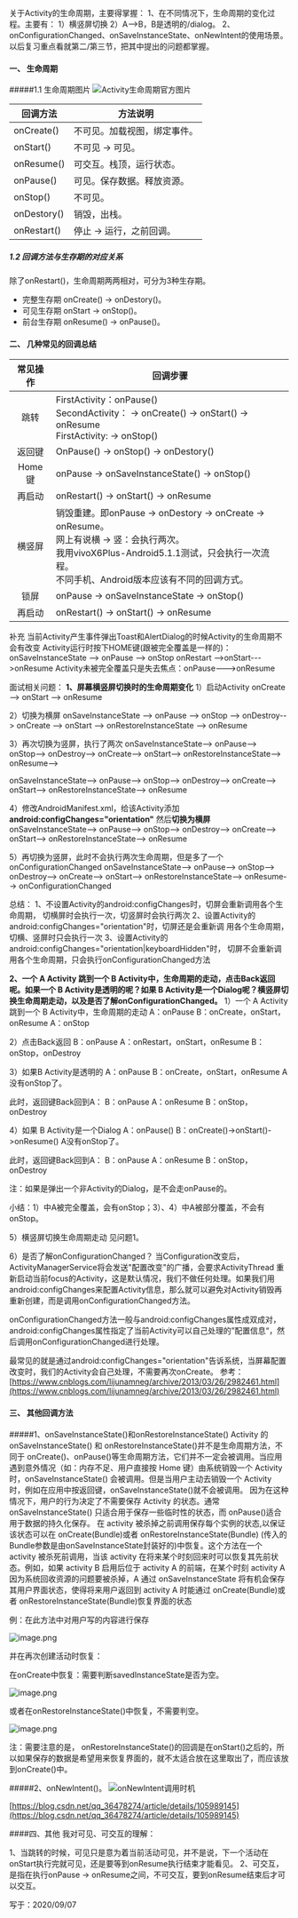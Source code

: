 关于Activity的生命周期，主要得掌握：
1、在不同情况下，生命周期的变化过程。主要有：
1）横竖屏切换
2）A-->B，B是透明的/dialog。
2、onConfigurationChanged、onSaveInstanceState、onNewIntent的使用场景。
以后复习重点看就第二/第三节，把其中提出的问题都掌握。

#### 一、 生命周期
#####1.1 生命周期图片
![Activity生命周期官方图片](https://upload-images.jianshu.io/upload_images/9000209-289f2eb9ab4e9664.png?imageMogr2/auto-orient/strip%7CimageView2/2/w/1240)

| 回调方法    | 方法说明                         |
| ----------- | -------------------------------- |
| onCreate()  | 不可见。加载视图，绑定事件。     |
| onStart()   | 不可见   &rarr;   可见。         |
| onResume()  | 可交互。栈顶，运行状态。         |
| onPause()   | 可见。保存数据。释放资源。       |
| onStop()    | 不可见。                         |
| onDestory() | 销毁，出栈。                     |
| onRestart() | 停止   &rarr;   运行，之前回调。 |

##### 1.2 回调方法与生存期的对应关系
除了onRestart()，生命周期两两相对，可分为3种生存期。
* 完整生存期
onCreate() &rarr; onDestory()。
* 可见生存期
onStart &rarr; onStop()。
* 前台生存期
onResume() &rarr; onPause()。





#### 二、 几种常见的回调总结
| 常见操作 | 回调步骤                                                     |
| :------: | ------------------------------------------------------------ |
|   跳转   | FirstActivity：onPause()    <br/>   SecondActivity：        &rarr; onCreate() &rarr; onStart() &rarr; onResume    <br/>    FirstActivity:    &rarr; onStop() |
|  返回键  | OnPause() &rarr; onStop() &rarr; onDestory()                 |
|  Home键  | onPause &rarr; onSaveInstanceState() &rarr; onStop()         |
|  再启动  | onRestart() &rarr; onStart() &rarr; onResume                 |
|  横竖屏  | 销毁重建。即onPause &rarr; onDestory &rarr; onCreate &rarr; onResume。<br/>网上有说横 &rarr; 竖：会执行两次。                                                                  <br/>我用vivoX6Plus-Android5.1.1测试，只会执行一次流程。                                 <br/>不同手机、Android版本应该有不同的回调方式。 |
|   锁屏   | onPause &rarr; onSaveInstanceState &rarr; onStop()           |
|  再启动  | onRestart() &rarr; onStart() &rarr; onResume                 |

补充
当前Activity产生事件弹出Toast和AlertDialog的时候Activity的生命周期不会有改变
Activity运行时按下HOME键(跟被完全覆盖是一样的)：onSaveInstanceState -->
onPause --> onStop onRestart -->onStart--->onResume
Activity未被完全覆盖只是失去焦点：onPause--->onResume

面试相关问题：
**1、屏幕横竖屏切换时的生命周期变化**
1）启动Activity
onCreate --> 
onStart --> 
onResume

2）切换为横屏
onSaveInstanceState --> 
onPause -->
onStop -->
onDestroy-->
onCreate -->
onStart --> 
onRestoreInstanceState --> 
onResume

3）再次切换为竖屏，执行了两次
onSaveInstanceState-->
onPause-->
onStop-->
onDestroy-->
onCreate-->
onStart-->
onRestoreInstanceState-->
onResume-->

onSaveInstanceState-->
onPause-->
onStop-->
onDestroy-->
onCreate-->
onStart-->
onRestoreInstanceState-->
onResume

4）修改AndroidManifest.xml，给该Activity添加
**android:configChanges="orientation"**
然后**切换为横屏**
onSaveInstanceState-->
onPause-->
onStop-->
onDestroy-->
onCreate-->
onStart-->
onRestoreInstanceState-->
onResume

5）再切换为竖屏，此时不会执行两次生命周期，但是多了一个onConfigurationChanged
onSaveInstanceState-->
onPause-->
onStop-->
onDestroy-->
onCreate-->
onStart-->
onRestoreInstanceState-->
onResume-->
onConfigurationChanged

总结：
1、不设置Activity的android:configChanges时，切屏会重新调用各个生命周期，
切横屏时会执行一次，切竖屏时会执行两次
2、设置Activity的android:configChanges="orientation"时，切屏还是会重新调
用各个生命周期，切横、竖屏时只会执行一次
3、设置Activity的android:configChanges="orientation|keyboardHidden"时，
切屏不会重新调用各个生命周期，只会执行onConfigurationChanged方法

**2、一个 A Activity 跳到一个 B Activity中，生命周期的走动，点击Back返回呢。如果一个 B Activity是透明的呢？如果 B Activity是一个Dialog呢？横竖屏切换生命周期走动，以及是否了解onConfigurationChanged。**
1）一个 A Activity 跳到一个 B Activity中，生命周期的走动
A：onPause
B：onCreate，onStart，onResume
A：onStop

2）点击Back返回
B：onPause
A：onRestart，onStart，onResume
B：onStop，onDestroy

3）如果B Activity是透明的
A：onPause
B：onCreate，onStart，onResume
A没有onStop了。

此时，返回键Back回到A：
B：onPause
A：onResume
B：onStop，onDestroy

4）如果 B Activity是一个Dialog
A：onPause()
B：onCreate()->onStart()->onResume()
A没有onStop了。

此时，返回键Back回到A：
B：onPause
A：onResume
B：onStop，onDestroy

注：如果是弹出一个非Activity的Dialog，是不会走onPause的。

小结：1）中A被完全覆盖，会有onStop；3）、4）中A被部分覆盖，不会有onStop。

5）横竖屏切换生命周期走动
见问题1。

6）是否了解onConfigurationChanged？
当Configuration改变后，ActivityManagerService将会发送"配置改变"的广播，会要求ActivityThread 重新启动当前focus的Activity，这是默认情况，我们不做任何处理。如果我们用android:configChanges来配置Activity信息，那么就可以避免对Activity销毁再重新创建，而是调用onConfigurationChanged方法。

onConfigurationChanged方法一般与android:configChanges属性成双成对，android:configChanges属性指定了当前Activity可以自己处理的”配置信息“，然后调用onConfigurationChanged进行处理。

最常见的就是通过android:configChanges="orientation"告诉系统，当屏幕配置改变时，我们的Activity会自己处理，不需要再次onCreate。
参考：[https://www.cnblogs.com/lijunamneg/archive/2013/03/26/2982461.html](https://www.cnblogs.com/lijunamneg/archive/2013/03/26/2982461.html)





#### 三、 其他回调方法
#####1、onSaveInstanceState()和onRestoreInstanceState()
Activity 的 onSaveInstanceState() 和 onRestoreInstanceState()并不是生命周期方法，不同于 onCreate()、onPause()等生命周期方法，它们并不一定会被调用。当应用遇到意外情况（如：内存不足、用户直接按 Home 键）由系统销毁一个 Activity 时，onSaveInstanceState() 会被调用。但是当用户主动去销毁一个 Activity 时，例如在应用中按返回键，onSaveInstanceState()就不会被调用。 因为在这种情况下，用户的行为决定了不需要保存 Activity 的状态。通常 onSaveInstanceState() 只适合用于保存一些临时性的状态，而 onPause()适合用于数据的持久化保存。 在 activity 被杀掉之前调用保存每个实例的状态,以保证该状态可以在 onCreate(Bundle)或者 onRestoreInstanceState(Bundle) (传入的 Bundle参数是由onSaveInstanceState封装好的)中恢复。这个方法在一个activity 被杀死前调用，当该 activity 在将来某个时刻回来时可以恢复其先前状态。例如，如果 activity B 启用后位于 activity A 的前端，在某个时刻 activity A 因为系统回收资源的问题要被杀掉，A 通过 onSaveInstanceState 将有机会保存其用户界面状态，使得将来用户返回到 activity A 时能通过 onCreate(Bundle)或者 onRestoreInstanceState(Bundle)恢复界面的状态

例：在此方法中对用户写的内容进行保存

![image.png](https://upload-images.jianshu.io/upload_images/9000209-81b7c94dc1467d9f.png?imageMogr2/auto-orient/strip%7CimageView2/2/w/1240)

并在再次创建活动时恢复：

在onCreate中恢复：需要判断savedInstanceState是否为空。

![image.png](https://upload-images.jianshu.io/upload_images/9000209-b9cbcaee33ec2ae0.png?imageMogr2/auto-orient/strip%7CimageView2/2/w/1240)

或者在onRestoreInstanceState()中恢复，不需要判空。

![image.png](https://upload-images.jianshu.io/upload_images/9000209-b4ec4a3d879ced0f.png?imageMogr2/auto-orient/strip%7CimageView2/2/w/1240)

注：需要注意的是， onRestoreInstanceState()的回调是在onStart()之后的，所以如果保存的数据是希望用来恢复界面的，就不太适合放在这里取出了，而应该放到onCreate()中。

#####2、onNewIntent()。
![onNewIntent调用时机](https://upload-images.jianshu.io/upload_images/9000209-c48f3d59626c3315.png?imageMogr2/auto-orient/strip%7CimageView2/2/w/1240)

[https://blog.csdn.net/qq_36478274/article/details/105989145](https://blog.csdn.net/qq_36478274/article/details/105989145)





####四、其他
我对可见、可交互的理解：

1、当跳转的时候，可见只是意为着当前活动可见，并不是说，下一个活动在onStart执行完就可见，还是要等到onResume执行结束才能看见。
2、可交互，是指在执行onPause &rarr; onResume之间，不可交互，要到onResume结束后才可以交互。

写于：2020/09/07